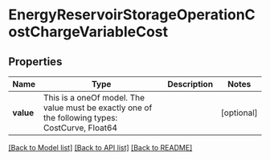 # EnergyReservoirStorageOperationCostChargeVariableCost

## Properties

Name | Type | Description | Notes
------------ | ------------- | ------------- | -------------
**value** | This is a oneOf model. The value must be exactly one of the following types: CostCurve, Float64 |  | [optional]

[[Back to Model list]](../README.md#models) [[Back to API list]](../README.md#api-endpoints) [[Back to README]](../README.md)
